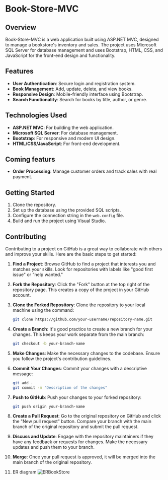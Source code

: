 # Book-Store-MVC

## Overview

Book-Store-MVC is a web application built using ASP.NET MVC, designed to manage a bookstore's inventory and sales. The project uses Microsoft SQL Server for database management and uses Bootstrap, HTML, CSS, and JavaScript for the front-end design and functionality.

## Features

- **User Authentication**: Secure login and registration system.
- **Book Management**: Add, update, delete, and view books.
- **Responsive Design**: Mobile-friendly interface using Bootstrap.
- **Search Functionality**: Search for books by title, author, or genre.

## Technologies Used

- **ASP.NET MVC**: For building the web application.
- **Microsoft SQL Server**: For database management.
- **Bootstrap**: For responsive and modern UI design.
- **HTML/CSS/JavaScript**: For front-end development.

## Coming featurs

- **Order Processing**: Manage customer orders and track sales with real payment.

## Getting Started

1. Clone the repository.
2. Set up the database using the provided SQL scripts.
3. Configure the connection string in the `web.config` file.
4. Build and run the project using Visual Studio.

## Contributing

Contributing to a project on GitHub is a great way to collaborate with others and improve your skills. Here are the basic steps to get started:

1. **Find a Project**: Browse GitHub to find a project that interests you and matches your skills. Look for repositories with labels like "good first issue" or "help wanted."

2. **Fork the Repository**: Click the "Fork" button at the top right of the repository page. This creates a copy of the project in your GitHub account.

3. **Clone the Forked Repository**: Clone the repository to your local machine using the command:

   ```bash
   git clone https://github.com/your-username/repository-name.git
   ```

4. **Create a Branch**: It's good practice to create a new branch for your changes. This keeps your work separate from the main branch:

   ```bash
   git checkout -b your-branch-name
   ```

5. **Make Changes**: Make the necessary changes to the codebase. Ensure you follow the project's contribution guidelines.

6. **Commit Your Changes**: Commit your changes with a descriptive message:

   ```bash
   git add .
   git commit -m "Description of the changes"
   ```

7. **Push to GitHub**: Push your changes to your forked repository:

   ```bash
   git push origin your-branch-name
   ```

8. **Create a Pull Request**: Go to the original repository on GitHub and click the "New pull request" button. Compare your branch with the main branch of the original repository and submit the pull request.

9. **Discuss and Update**: Engage with the repository maintainers if they have any feedback or requests for changes. Make the necessary updates and push them to your branch.

10. **Merge**: Once your pull request is approved, it will be merged into the main branch of the original repository.
11. ER diagram 
![ERBookStore](https://github.com/user-attachments/assets/f8ce38a7-4205-4d79-a597-c5ea52565a72)
